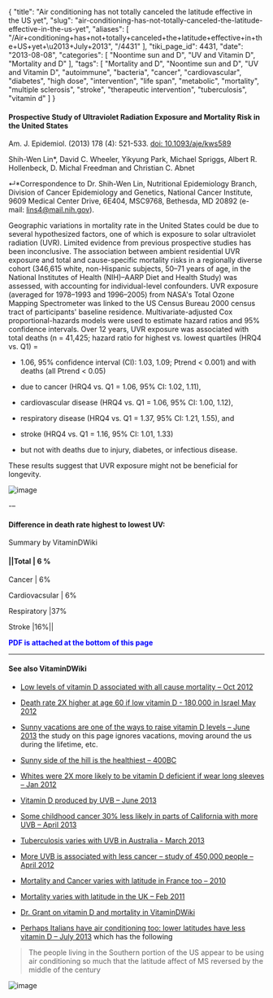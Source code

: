 {
    "title": "Air conditioning has not totally canceled the latitude effective in the US yet",
    "slug": "air-conditioning-has-not-totally-canceled-the-latitude-effective-in-the-us-yet",
    "aliases": [
        "/Air+conditioning+has+not+totally+canceled+the+latitude+effective+in+the+US+yet+\u2013+July+2013",
        "/4431"
    ],
    "tiki_page_id": 4431,
    "date": "2013-08-08",
    "categories": [
        "Noontime sun and D",
        "UV and Vitamin D",
        "Mortality and D"
    ],
    "tags": [
        "Mortality and D",
        "Noontime sun and D",
        "UV and Vitamin D",
        "autoimmune",
        "bacteria",
        "cancer",
        "cardiovascular",
        "diabetes",
        "high dose",
        "intervention",
        "life span",
        "metabolic",
        "mortality",
        "multiple sclerosis",
        "stroke",
        "therapeutic intervention",
        "tuberculosis",
        "vitamin d"
    ]
}


#### Prospective Study of Ultraviolet Radiation Exposure and Mortality Risk in the United States

Am. J. Epidemiol. (2013) 178 (4): 521-533. [doi: 10.1093/aje/kws589](https://doi.org/10.1093/aje/kws589)

Shih-Wen Lin*,     David C. Wheeler,     Yikyung Park,     Michael Spriggs,     Albert R. Hollenbeck,     D. Michal Freedman and     Christian C. Abnet

↵*Correspondence to Dr. Shih-Wen Lin, Nutritional Epidemiology Branch, Division of Cancer Epidemiology and Genetics, National Cancer Institute, 9609 Medical Center Drive, 6E404, MSC9768, Bethesda, MD 20892 (e-mail: lins4@mail.nih.gov).

Geographic variations in mortality rate in the United States could be due to several hypothesized factors, one of which is exposure to solar ultraviolet radiation (UVR). Limited evidence from previous prospective studies has been inconclusive. The association between ambient residential UVR exposure and total and cause-specific mortality risks in a regionally diverse cohort (346,615 white, non-Hispanic subjects, 50–71 years of age, in the National Institutes of Health (NIH)–AARP Diet and Health Study) was assessed, with accounting for individual-level confounders. UVR exposure (averaged for 1978–1993 and 1996–2005) from NASA's Total Ozone Mapping Spectrometer was linked to the US Census Bureau 2000 census tract of participants' baseline residence. Multivariate-adjusted Cox proportional-hazards models were used to estimate hazard ratios and 95% confidence intervals. Over 12 years, UVR exposure was associated with total deaths (n = 41,425; hazard ratio for highest vs. lowest quartiles (HRQ4 vs. Q1) = 

* 1.06, 95% confidence interval (CI): 1.03, 1.09; Ptrend < 0.001) and with deaths (all Ptrend < 0.05) 

* due to cancer (HRQ4 vs. Q1 = 1.06, 95% CI: 1.02, 1.11), 

* cardiovascular disease (HRQ4 vs. Q1 = 1.06, 95% CI: 1.00, 1.12), 

* respiratory disease (HRQ4 vs. Q1 = 1.37, 95% CI: 1.21, 1.55), and 

* stroke (HRQ4 vs. Q1 = 1.16, 95% CI: 1.01, 1.33)  

* but not with deaths due to injury, diabetes, or infectious disease. 

These results suggest that UVR exposure might not be beneficial for longevity.

<img src="https://d1bk1kqxc0sym.cloudfront.net/attachments/jpeg/uvr-lifespan.jpg" alt="image"> 

-–

#### Difference in death rate highest to lowest UV:   
Summary by VitaminDWiki

#### ||Total | 6 %

Cancer | 6% 

Cardiovacsular | 6%

Respiratory |37%

Stroke |16%||

 **<span style="color:#00F;">PDF is attached at the bottom of this page</span>** 

---

#### See also VitaminDWiki

* [Low levels of vitamin D associated with all cause mortality – Oct 2012](/posts/low-levels-of-vitamin-d-associated-with-all-cause-mortality)

* [Death rate 2X higher at age 60 if low vitamin D - 180,000 in Israel May 2012](/posts/death-rate-2x-higher-at-age-60-if-low-vitamin-d-180000-in-israel)

* [Sunny vacations are one of the ways to raise vitamin D levels – June 2013](/posts/sunny-vacations-are-one-of-the-ways-to-raise-vitamin-d-levels) the study on this page ignores vacations, moving around the us during the lifetime, etc.

* [Sunny side of the hill is the healthiest – 400BC](/posts/sunny-side-of-the-hill-is-the-healthiest-400bc)

* [Whites were 2X more likely to be vitamin D deficient if wear long sleeves – Jan 2012](/posts/whites-were-2x-more-likely-to-be-vitamin-d-deficient-if-wear-long-sleeves)

* [Vitamin D produced by UVB – June 2013](/posts/vitamin-d-produced-by-uvb)

* [Some childhood cancer 30% less likely in parts of California with more UVB – April 2013](/posts/some-childhood-cancer-30-percent-less-likely-in-parts-of-california-with-more-uvb)

* [Tuberculosis varies with UVB in Australia - March 2013](/posts/tuberculosis-varies-with-uvb-in-australia)

* [More UVB is associated with less cancer – study of 450,000 people – April 2012](/posts/more-uvb-is-associated-with-less-cancer-study-of-450000-people)

* [Mortality and Cancer varies with latitude in France too – 2010](/posts/mortality-and-cancer-varies-with-latitude-in-france-too-2010)

* [Mortality varies with latitude in the UK – Feb 2011](/posts/mortality-varies-with-latitude-in-the-uk)

* [Dr. Grant on vitamin D and mortality in VitaminDWiki](/posts/dr-grant-on-vitamin-d-and-mortality-in-vitamindwiki)

* [Perhaps Italians have air conditioning too: lower latitudes have less vitamin D – July 2013](/posts/perhaps-italians-have-air-conditioning-too-lower-latitudes-have-less-vitamin-d) which has the following

> The people living in the Southern portion of the US appear to be using air conditioning so much that the latitude affect of MS reversed by the middle of the century

<img src="/attachments/d3.mock.jpg" alt="image">